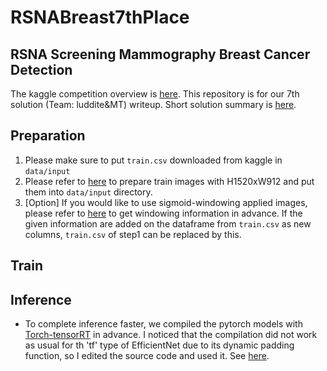 # RSNABreast7thPlace
## RSNA Screening Mammography Breast Cancer Detection
The kaggle competition overview is [here](https://www.kaggle.com/competitions/rsna-breast-cancer-detection/overview). This repository is for our 7th solution (Team: luddite&MT) writeup. Short solution summary is [here](https://www.kaggle.com/competitions/rsna-breast-cancer-detection/discussion/391125).

## Preparation
1. Please make sure to put `train.csv` downloaded from kaggle in `data/input`
2. Please refer to [here](https://www.kaggle.com/code/masato114/rsna-generate-train-images/notebook) to prepare train images with H1520xW912 and put them into `data/input` directory.
3. [Option] If you would like to use sigmoid-windowing applied images, please refer to [here](https://www.kaggle.com/code/masato114/rsna-get-windowing-stat/notebook) to get windowing information in advance. If the given information are added on the dataframe from `train.csv` as new columns, `train.csv` of step1 can be replaced by this.

## Train

## Inference
- To complete inference faster, we compiled the pytorch models with [Torch-tensorRT](https://pytorch.org/TensorRT/) in advance. I noticed that the compilation did not work as usual for th 'tf' type of EfficientNet due to its dynamic padding function, so I edited the source code and used it. See [here](https://www.kaggle.com/code/masato114/rsna-tf-efficientnetv2s-tensorrt/notebook).
